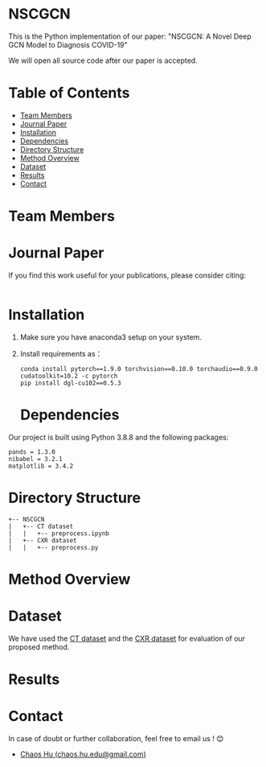 # NSCGCN

This is the Python implementation of our paper: "NSCGCN: A Novel Deep GCN Model to Diagnosis COVID-19"

We will open all source code after our paper is accepted.

# Table of Contents

* [Team Members](#1)
* [Journal Paper](#2)
* [Installation](#3)
* [Dependencies](#4)
* [Directory Structure](#5)
* [Method Overview](#6)
* [Dataset](#7)
* [Results](#8)
* [Contact](#9)

# Team Members<a name='1'></a>

# Journal Paper<a name="2"></a>

If you find this work useful for your publications, please consider citing:

```

```



# Installation<a name="3"></a>

1. Make sure you have anaconda3 setup on your system.

2. Install requirements as：

   ```
   conda install pytorch==1.9.0 torchvision==0.10.0 torchaudio==0.9.0 cudatoolkit=10.2 -c pytorch
   pip install dgl-cu102==0.5.3
   ```

   # Dependencies<a name="4"></a>

Our project is built using Python 3.8.8 and the following packages: 

```
pands = 1.3.0
nibabel = 3.2.1
matplotlib = 3.4.2
```

# Directory Structure<a name="5"></a>

```
+-- NSCGCN
|   +-- CT dataset
|   |   +-- preprocess.ipynb
|   +-- CXR dataset
|   |   +-- preprocess.py
```

# Method Overview<a name="6"></a>

# Dataset<a name="7"></a>

We have used the [CT dataset](https://www.kaggle.com/andrewmvd/covid19-ct-scans)  and the [CXR dataset](https://www.kaggle.com/amanullahasraf/covid19-pneumonia-normal-chest-xray-pa-dataset) for evaluation of our proposed method. 

# Results<a name="8"></a>

# Contact<a name="9"></a>

In case of doubt or further collaboration, feel free to email us ! 😊

* [Chaos Hu (chaos.hu.edu@gmail.com)](mailto:chaos.hu.edu@gmail.com)
